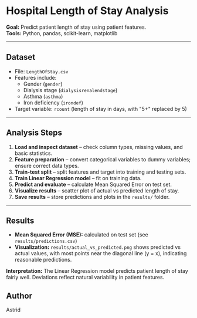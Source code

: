 # Hospital Length of Stay Analysis

**Goal:** Predict patient length of stay using patient features.  
**Tools:** Python, pandas, scikit-learn, matplotlib  


---

## Dataset

- File: `LengthOfStay.csv`  
- Features include:  
  - Gender (`gender`)  
  - Dialysis stage (`dialysisrenalendstage`)  
  - Asthma (`asthma`)  
  - Iron deficiency (`irondef`)  
- Target variable: `rcount` (length of stay in days, with "5+" replaced by 5)

---

## Analysis Steps

1. **Load and inspect dataset** – check column types, missing values, and basic statistics.  
2. **Feature preparation** – convert categorical variables to dummy variables; ensure correct data types.  
3. **Train-test split** – split features and target into training and testing sets.  
4. **Train Linear Regression model** – fit on training data.  
5. **Predict and evaluate** – calculate Mean Squared Error on test set.  
6. **Visualize results** – scatter plot of actual vs predicted length of stay.  
7. **Save results** – store predictions and plots in the `results/` folder.

---

## Results

- **Mean Squared Error (MSE):** calculated on test set (see `results/predictions.csv`)  
- **Visualization:** `results/actual_vs_predicted.png` shows predicted vs actual values, with most points near the diagonal line (y = x), indicating reasonable predictions.  

**Interpretation:** The Linear Regression model predicts patient length of stay fairly well. Deviations reflect natural variability in patient features.



## Author

Astrid


